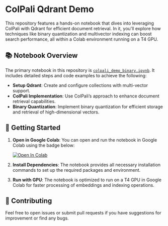 # ColPali Qdrant Demo

This repository features a hands-on notebook that dives into leveraging ColPali with Qdrant for efficient document retrieval. In it, you'll explore how techniques like binary quantization and multivector indexing can boost search performance, all within a Colab environment running on a T4 GPU.

## 📚 Notebook Overview

The primary notebook in this repository is [`colpali_demo_binary.ipynb`](./colpali_demo_binary.ipynb). It includes detailed steps and code examples to achieve the following:

- **Setup Qdrant**: Create and configure collections with multi-vector support.
- **ColPali Implementation**: Use ColPali’s approach to enhance document retrieval capabilities.
- **Binary Quantization**: Implement binary quantization for efficient storage and retrieval of high-dimensional vectors.

## 🚀 Getting Started

1. **Open in Google Colab**: You can open and run the notebook in Google Colab using the badge below:

   [![Open In Colab](https://colab.research.google.com/assets/colab-badge.svg)](https://colab.research.google.com/drive/14FqLc0N_z92_VgL_zygWV5pJZkaskyk7?usp=sharing)

2. **Install Dependencies**: The notebook provides all necessary installation commands to set up the required packages and environment.

3. **Run with GPU**: The notebook is optimized to run on a T4 GPU in Google Colab for faster processing of embeddings and indexing operations.

## 🤝 Contributing

Feel free to open issues or submit pull requests if you have suggestions for improvement or find any bugs.
